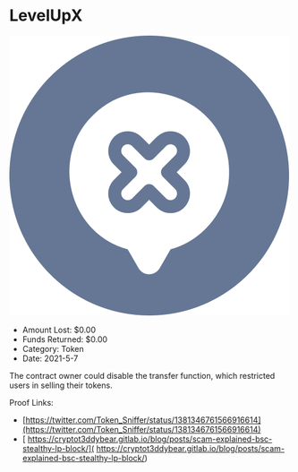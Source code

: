 # LevelUpX
![LevelUpX](/rektimages/LevelUpX.png)
- Amount Lost: $0.00
- Funds Returned: $0.00
- Category: Token
- Date: 2021-5-7

The contract owner could disable the transfer function, which restricted users in selling their tokens.  
  



Proof Links:
- [https://twitter.com/Token_Sniffer/status/1381346761566916614](https://twitter.com/Token_Sniffer/status/1381346761566916614)
- [ https://cryptot3ddybear.gitlab.io/blog/posts/scam-explained-bsc-stealthy-lp-block/]( https://cryptot3ddybear.gitlab.io/blog/posts/scam-explained-bsc-stealthy-lp-block/)


